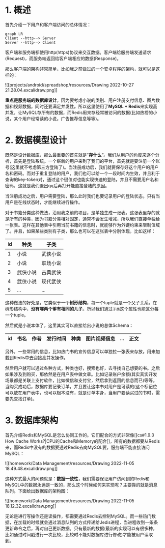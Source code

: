 # 1. 概述

首先介绍一下用户和客户端访问的总体情况：

```mermaid
graph LR
Client --http--> Server
Server --http--> Client
```

客户端和服务端都使用http(https)协议来交互数据。客户端给服务端发送请求(Request)，而服务端返回给客户端相应的数据(Response)。

那么客户端的架构非常简单，比如我之前做过的一个安卓程序的架构，就可以是这样的：

![[projects/android/spreadshop/resources/Drawing 2022-10-27 21.28.04.excalidraw.png]]

**重点是服务端的数据库设计**。因为要考虑小说的类别、用户注册支付信息、图片数据和视频数据，同时还要满足并发性。所以这里使用了**MySQL + Redis**来实现高并发，让MySQL存所有的数据，而Redis用来存经常被访问的数据(比如热榜的小说，某个用户经常读的小说，广告推荐信息等等)。

# 2. 数据模型设计

既然是设计数据库，那么最重要的首先就是”**存什么**“。我们从用户的角度来逐个分析，首先是登陆系统。一个崭新的用户来到了我们的平台，首先就是要注册一个账号(这里就不考虑第三方登陆了)。当注册成功后，我们就要保存好这个用户的用户名和密码。而对于重复登陆的用户，我们也可以给一个一段时间内生效，并且利于查询的key-token对，通过这个键值对也能实现快速的登陆，并且不需要用户名和密码，这就是我们退出qq后再打开能直接登陆的原因。

当注册成功之后，用户需要登陆，那么此时我们也要记录用户的登陆状态。只有当用户是在线状态时，才能继续进行操作。

对于书籍分类这种做法，沿用我之前的项目，是单独生成一张表。这张表里存的就是所有的种类，因为书籍分类相对固定，通常不会发生增减，所以我们直接单独给一张表。这样在其他表中引用当前书籍的信息时，就能够作为外键约束来限制值域了。并且，如果某些类别有子类，那么也可以在这张表中分别体现，比如这样：

id | 种类 | 子类
-- | -- | --
1 | 小说 | 武侠小说
2 | 小说 | 职场小说
3 | 武侠小说 | 古典武侠
4 | 武侠小说 | 现代武侠
5 | ... | ...

这种做法的好处是，它类似于一个**树形结构**，每一个tuple就是一个父子关系。在树形结构中，**没有哪两个爹有相同的儿子**。所以我们通过`子类`这个属性也能区分每一个tuple。

然后就是小说本体了，这里其实可以直接给出小说的总体Schema：

id | 书名 | 作者 | 发行时间 | 种类 | 图片视频信息 |  ... | 正文
-- | -- | -- | -- | -- | -- | -- | --

另外，一些常用的信息，比如热门书的宣传信息可以单独拉一张表来存放，用来加载到Redis中去迎接高并发操作。

然后用户就可以通过各种方式，种类也好，搜索也好，去寻找自己想要的书。之后如果涉及到购买，那依然是在用户表中做文章。比如记录账户余额(其实真实开发场景都是关联上支付软件，比如微信和支付宝，然后拿到返回的信息而已)等等。当购买成功后，数据库要记录订单，并且要让这本书对用户是可读的(这个标记位可以放在用户表中，也可以根本没有，就是订单本身，当用户要读买过的书时，需要先查找订单)。

# 3. 数据库架构

首先介绍Redis和MySQL是怎么协同工作的。它们配合的方式非常像[[cs#1.9.3 How Cache Works?|CPU的Cache和Memory的配合]]，所有的数据都要从Redis来，而Redis中没有的数据要通过Redis去向MySQL要，服务端不能直接访问MySQL：

![[homework/Data Management/resources/Drawing 2022-11-05 18.49.48.excalidraw.png]]

这种方式最大的问题就是：**数据一致性**，我们需要保证用户访问到的Redis和MySQL中的数据永远是一致的，那么这个时候如何来实现呢？主要靠的就是消息队列。下面给出数据库的架构图：

![[homework/Data Management/resources/Drawing 2022-11-05 18.12.32.excalidraw.png]]

无论是进行写操作还是读操作，都需要通过Redis去控制MySQL。而一些热门数据，在加载的时候就会通过消息队列的方式传递给Jedis进程，当进程收到一条条更新命令之后，再对自己更新数据。只有最新的数据(最新的实现可以有很多种，比如通过时间戳进行一次比较，比较时不能对数据库进行修改)才能被用户读取到。